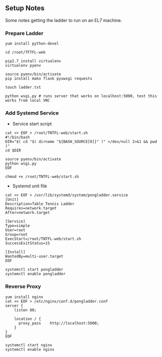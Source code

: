 ## Setup Notes

Some notes getting the ladder to run on an EL7 machine.

### Prepare Ladder

```
yum install python-devel

cd /root/TFTFL-web

pip2.7 install virtualenv
virtualenv pyenv

source pyenv/bin/activate
pip install mako flask pyuwsgi requests

touch ladder.txt

python wsgi.py # runs server that works on localhost:5000, test this works from local VNC
```

### Add Systemd Service

- Service start script
```
cat << EOF > /root/TNTFL-web/start.sh
#!/bin/bash
DIR="$( cd "$( dirname "${BASH_SOURCE[0]}" )" >/dev/null 2>&1 && pwd )"
cd $DIR

source pyenv/bin/activate
python wsgi.py
EOF

chmod +x /root/TNTFL-web/start.sh
```

- Systemd unit file
```
cat << EOF > /usr/lib/systemd/system/pongladder.service
[Unit]
Description=Table Tennis Ladder
Requires=network.target
After=network.target

[Service]
Type=simple
User=root
Group=root
ExecStart=/root/TNTFL-web/start.sh
SuccessExitStatus=15

[Install]
WantedBy=multi-user.target
EOF

systemctl start pongladder
systemctl enable pongladder
```

### Reverse Proxy

```
yum install nginx
cat << EOF > /etc/nginx/conf.d/pongladder.conf
server {
    listen 80;

    location / {
      proxy_pass    http://localhost:5000;
    }
}
EOF

systemctl start nginx
systemctl enable nginx
```
